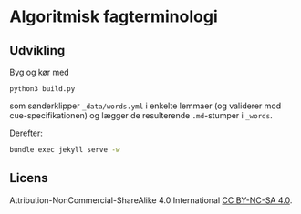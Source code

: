 # Algoritmisk fagterminologi 

## Udvikling

Byg og kør med

```bah
python3 build.py
```

som sønderklipper `_data/words.yml` i enkelte lemmaer (og validerer mod cue-specifikationen)
og lægger de resulterende `.md`-stumper i `_words`. 

Derefter:

```bash
bundle exec jekyll serve -w
```

## Licens

Attribution-NonCommercial-ShareAlike 4.0 International [CC BY-NC-SA 4.0](https://creativecommons.org/licenses/by-nc-sa/4.0/).
